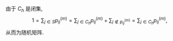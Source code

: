 由于 $C_h$ 是闭集,
$$
1 = \sum_{j \in S} p_{ij}^{(m)} = \sum_{j \in C_h} p_{ij}^{(m)} + \sum_{j \notin p_{ij}^{(m)}} = \sum_{j \in C_h} p_{ij}^{(m)},
$$
从而为随机矩阵.